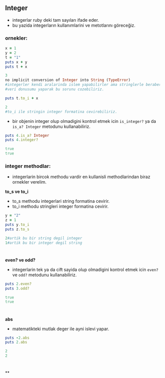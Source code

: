 ## Integer

* integerlar ruby deki tam sayıları ifade eder.
* bu yazida integerların kullanımlarini ve metotlarını göreceğiz.

<h3>ornekler:</h3>

```ruby
x = 1
y = 2
t = "1"
puts x + y
puts t + x
```
```ruby
3
no implicit conversion of Integer into String (TypeError)
#integerler kendi aralarinda islem yapabilirler ama stringlerle beraber matematiksel hesaplar yapamazlar.
#veri donusumu yaparak bu sorunu cozebiliriz.
```
```ruby
puts t.to_i + x
```
```ruby
2
#to_i ile stringin integer formatina cevirebiliriz.
```
* bir objenin integer olup olmadigini kontrol etmek icin `is_integer?` ya da `is_a? Integer` metodunu kullanabiliriz.
```ruby
puts 4.is_a? Integer
puts 4.integer?
```
```ruby
true
true
```

<h3>integer methodlar:</h3>

* integerlarin bircok methodu vardir en kullanisli methodlarindan biraz ornekler verelim.


**to_s ve to_i**

* to_s methodu integerlari string formatina cevirir.
* to_i methodu stringleri integer formatina cevirir.

```ruby
y = "2"
z = 1
puts y.to_i
puts z.to_s
```
```ruby
2#artik bu bir string degil integer
1#artik bu bir integer degil string
```

<h1></h1>

**even? ve odd?**

* integerlarin tek ya da cift sayida olup olmadigini kontrol etmek icin `even?` ve `odd?` metodunu kullanabiliriz.
 
```ruby
puts 2.even?
puts 3.odd?
```
```ruby
true
true
```


<h1></h1>


**abs**

* matematikteki mutlak deger ile ayni islevi yapar.

```ruby
puts -2.abs
puts 2.abs
```
```ruby
2
2
```

<h1></h1>

**